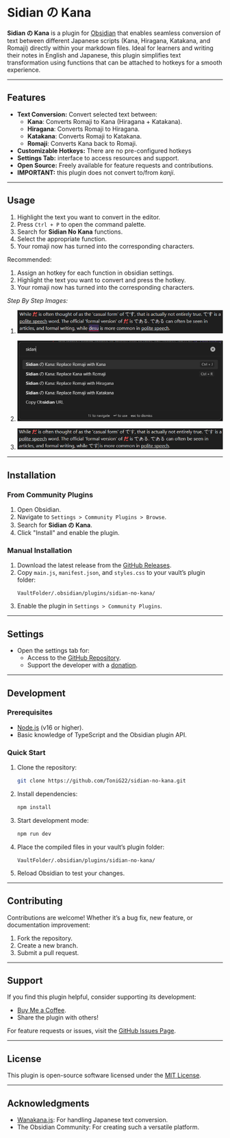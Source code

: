 # Sidian の Kana

**Sidian の Kana** is a plugin for [Obsidian](https://obsidian.md) that enables seamless conversion of text between different Japanese scripts (Kana, Hiragana, Katakana, and Romaji) directly within your markdown files. Ideal for learners and writing their notes in English and Japanese, this plugin simplifies text transformation using functions that can be attached to hotkeys for a smooth experience.

---

## Features

-   **Text Conversion:** Convert selected text between:
    -   **Kana**: Converts Romaji to Kana (Hiragana + Katakana).
    -   **Hiragana**: Converts Romaji to Hiragana.
    -   **Katakana**: Converts Romaji to Katakana.
    -   **Romaji**: Converts Kana back to Romaji.
-   **Customizable Hotkeys:** There are no pre-configured hotkeys
-   **Settings Tab:** interface to access resources and support.
-   **Open Source:** Freely available for feature requests and contributions.
-   **IMPORTANT:** this plugin does not convert to/from _kanji_.

---

## Usage

1. Highlight the text you want to convert in the editor.
2. Press `Ctrl + P` to open the command palette.
3. Search for **Sidian No Kana** functions.
4. Select the appropriate function.
5. Your romaji now has turned into the corresponding characters.

Recommended:
1. Assign an hotkey for each function in obsidian settings.
2. Highlight the text you want to convert and press the hotkey.
3. Your romaji now has turned into the corresponding characters.

*Step By Step Images:*


1. ![Step 1](./img/step1.png "Step 1")

1. ![Step 2](./img/step2.png "Step 2")

1. ![Step 3](./img/step3.png "Step 3")

---

## Installation

### From Community Plugins

1. Open Obsidian.
2. Navigate to `Settings > Community Plugins > Browse`.
3. Search for **Sidian の Kana**.
4. Click "Install" and enable the plugin.

### Manual Installation

1. Download the latest release from the [GitHub Releases](https://github.com/ToniG22/sidian-no-kana/releases).
2. Copy `main.js`, `manifest.json`, and `styles.css` to your vault’s plugin folder:
    ```
    VaultFolder/.obsidian/plugins/sidian-no-kana/
    ```
3. Enable the plugin in `Settings > Community Plugins`.

---

## Settings

-   Open the settings tab for:
    -   Access to the [GitHub Repository](https://github.com/ToniG22/sidian-no-kana).
    -   Support the developer with a [donation](https://www.buymeacoffee.com/tonig22).

---

## Development

### Prerequisites

-   [Node.js](https://nodejs.org/) (v16 or higher).
-   Basic knowledge of TypeScript and the Obsidian plugin API.

### Quick Start

1. Clone the repository:
    ```bash
    git clone https://github.com/ToniG22/sidian-no-kana.git
    ```
2. Install dependencies:
    ```bash
    npm install
    ```
3. Start development mode:
    ```bash
    npm run dev
    ```
4. Place the compiled files in your vault’s plugin folder:
    ```
    VaultFolder/.obsidian/plugins/sidian-no-kana/
    ```
5. Reload Obsidian to test your changes.

---

## Contributing

Contributions are welcome! Whether it’s a bug fix, new feature, or documentation improvement:

1. Fork the repository.
2. Create a new branch.
3. Submit a pull request.

---

## Support

If you find this plugin helpful, consider supporting its development:

-   [Buy Me a Coffee](https://www.buymeacoffee.com/tonig22).
-   Share the plugin with others!

For feature requests or issues, visit the [GitHub Issues Page](https://github.com/ToniG22/sidian-no-kana/issues).

---

## License

This plugin is open-source software licensed under the [MIT License](https://opensource.org/licenses/MIT).

---

## Acknowledgments

-   [Wanakana.js](https://github.com/WaniKani/WanaKana): For handling Japanese text conversion.
-   The Obsidian Community: For creating such a versatile platform.
